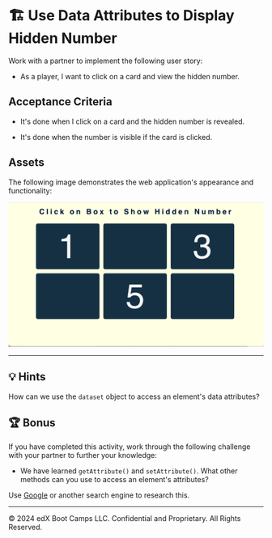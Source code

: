# 🏗️ Use Data Attributes to Display Hidden Number

Work with a partner to implement the following user story:

* As a player, I want to click on a card and view the hidden number.

## Acceptance Criteria

* It's done when I click on a card and the hidden number is revealed.

* It's done when the number is visible if the card is clicked.

## Assets

The following image demonstrates the web application's appearance and functionality:

![Six cards appear in a grid, with the numbers 1, 3, and 5 displayed on three of the cards while the remaining three appear blank.](./images/01-screenshot.png)

---

## 💡 Hints

How can we use the `dataset` object to access an element's data attributes?

## 🏆 Bonus

If you have completed this activity, work through the following challenge with your partner to further your knowledge:

* We have learned `getAttribute()` and `setAttribute()`. What other methods can you use to access an element's attributes?

Use [Google](https://www.google.com) or another search engine to research this.

---
© 2024 edX Boot Camps LLC. Confidential and Proprietary. All Rights Reserved.
